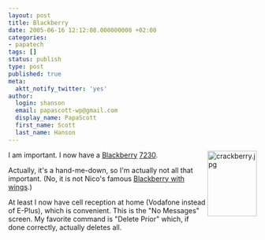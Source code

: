 ```yaml
---
layout: post
title: Blackberry
date: 2005-06-16 12:12:08.000000000 +02:00
categories:
- papatech
tags: []
status: publish
type: post
published: true
meta:
  aktt_notify_twitter: 'yes'
author:
  login: shanson
  email: papascott-wp@gmail.com
  display_name: PapaScott
  first_name: Scott
  last_name: Hanson
---
```

<p><img alt="crackberry.jpg" src="http://www.papascott.de/wordpress/wp-content/uploads/2005/06/crackberry.jpg" width="100" height="133" align="right" /> I am important. I now have a <a href="http://www.blackberry.com/">Blackberry</a> <a href="http://www.blackberry.net/ap/products/handhelds/blackberry7230.shtml">7230</a>.</p>
<p>Actually, it's a hand-me-down, so I'm actually not all that important. (No, it is not Nico's famous <a href="http://lumma.de/eintrag.php?id=1684">Blackberry with wings</a>.) </p>
<p>At least I now have cell reception at home (Vodafone instead of E-Plus), which is convenient. This is the "No Messages" screen. My favorite command is "Delete Prior" which, if done correctly, actually deletes all.</p>

